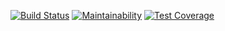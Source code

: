 [![Build Status](https://travis-ci.org/Oceanos1/sweng_bootcamp.svg?branch=master)](https://travis-ci.org/Oceanos1/sweng_bootcamp)
[![Maintainability](https://api.codeclimate.com/v1/badges/496007d52e44ddb35700/maintainability)](https://codeclimate.com/github/Oceanos1/sweng_bootcamp/maintainability)
[![Test Coverage](https://api.codeclimate.com/v1/badges/496007d52e44ddb35700/test_coverage)](https://codeclimate.com/github/Oceanos1/sweng_bootcamp/test_coverage)
